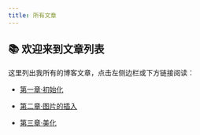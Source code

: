 ```yaml
---
title: 所有文章
---
```


## 📚 欢迎来到文章列表

这里列出我所有的博客文章，点击左侧边栏或下方链接阅读：

- [第一章·初始化](/blog/hello.md)

- [第二章·图片的插入](/blog/cjlulwf.md)

- [第三章·美化](/blog/customBg.md)